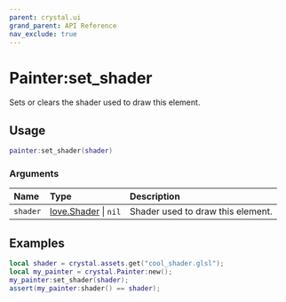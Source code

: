 ```yaml
---
parent: crystal.ui
grand_parent: API Reference
nav_exclude: true
---
```


# Painter:set_shader

Sets or clears the shader used to draw this element.

## Usage

```lua
painter:set_shader(shader)
```

### Arguments

| Name     | Type                                                   | Description                       |
| :------- | :----------------------------------------------------- | :-------------------------------- |
| `shader` | [love.Shader](https://love2d.org/wiki/Shader) \| `nil` | Shader used to draw this element. |

## Examples

```lua
local shader = crystal.assets.get("cool_shader.glsl");
local my_painter = crystal.Painter:new();
my_painter:set_shader(shader);
assert(my_painter:shader() == shader);
```
